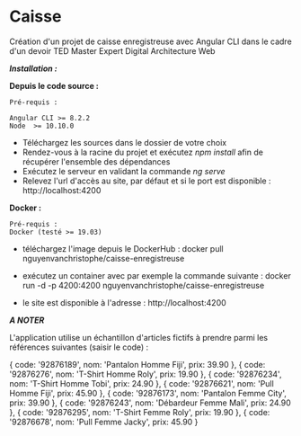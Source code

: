 # Caisse

Création d'un projet de caisse enregistreuse avec Angular CLI dans le cadre d'un devoir TED Master Expert Digital Architecture Web


***Installation :***

  **Depuis le code source :**
    
    Pré-requis : 
    
    Angular CLI >= 8.2.2
    Node  >= 10.10.0
    
   - Téléchargez les sources dans le dossier de votre choix
   - Rendez-vous à la racine du projet et exécutez
     *npm install*
     afin de récupérer l'ensemble des dépendances
   - Exécutez le serveur en validant la commande 
     *ng serve*
   - Relevez l'url d'accès au site, par défaut et si le port est disponible : http://localhost:4200
    
  **Docker :**

    Pré-requis : 
    Docker (testé >= 19.03)
    
  - téléchargez l'image depuis le DockerHub : docker pull nguyenvanchristophe/caisse-enregistreuse

  - exécutez un container avec par exemple la commande suivante : docker run -d -p 4200:4200 nguyenvanchristophe/caisse-enregistreuse

  - le site est disponible à l'adresse : http://localhost:4200
  
***A NOTER***

L'application utilise un échantillon d'articles fictifs à prendre parmi les références suivantes (saisir le code) :

  { code: '92876189', nom: 'Pantalon Homme Fiji', prix: 39.90 },
  { code: '92876276', nom: 'T-Shirt Homme Roly', prix: 19.90 },
  { code: '92876234', nom: 'T-Shirt Homme Tobi', prix: 24.90 },
  { code: '92876621', nom: 'Pull Homme Fiji', prix: 45.90 },
  { code: '92876173', nom: 'Pantalon Femme City', prix: 39.90 },
  { code: '92876243', nom: 'Débardeur Femme Mali', prix: 24.90 },
  { code: '92876295', nom: 'T-Shirt Femme Roly', prix: 19.90 },
  { code: '92876678', nom: 'Pull Femme Jacky', prix: 45.90 }
